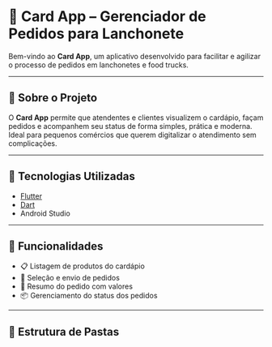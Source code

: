 # 🍔 Card App – Gerenciador de Pedidos para Lanchonete

Bem-vindo ao **Card App**, um aplicativo desenvolvido para facilitar e agilizar o processo de pedidos em lanchonetes e food trucks.

---

## 📱 Sobre o Projeto

O **Card App** permite que atendentes e clientes visualizem o cardápio, façam pedidos e acompanhem seu status de forma simples, prática e moderna. Ideal para pequenos comércios que querem digitalizar o atendimento sem complicações.

---

## 🚀 Tecnologias Utilizadas

- [Flutter](https://flutter.dev/)
- [Dart](https://dart.dev/)
- Android Studio

---

## 🧪 Funcionalidades

- 📋 Listagem de produtos do cardápio
- 🛒 Seleção e envio de pedidos
- 🧾 Resumo do pedido com valores
- 📦 Gerenciamento do status dos pedidos

---

## 📂 Estrutura de Pastas

